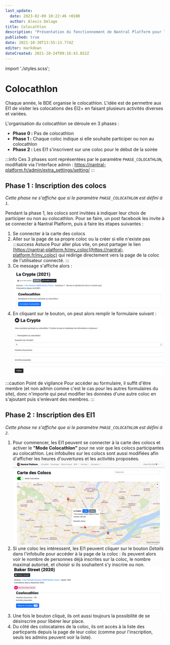 ```yaml
---
last_update:
  date: 2023-02-09 10:22:46 +0100
  author: Alexis Delage
title: Colocathlon
description: "Présentation du fonctionnement de Nantral Platform pour le colocathlon"
published: true
date: 2021-10-30T13:55:13.774Z
editor: markdown
dateCreated: 2021-10-24T09:16:43.852Z
---
```


import './styles.scss';

# Colocathlon

Chaque année, le BDE organise le colocathlon. L'idée est de permettre aux EI1 de
visiter les colocations des EI2+ en faisant plusieurs activités diverses et variées.

L'organisation du colocathlon se déroule en 3 phases :

- **Phase 0 :** Pas de colocathlon
- **Phase 1 :** Chaque coloc indique si elle souhaite participer ou non au colocathlon
- **Phase 2 :** Les EI1 s'inscrivent sur une coloc pour le début de la soirée

:::info
Ces 3 phases sont représentées par le paramètre `PHASE_COLOCATHLON`, modifiable
via l'interface admin : https://nantral-platform.fr/admin/extra_settings/setting/
:::

## Phase 1 : Inscription des colocs

_Cette phase ne s'affiche que si le paramètre `PHASE_COLOCATHLON` est défini à `1`._

Pendant la phase 1, les colocs sont invitées à indiquer leur choix de participer
ou non au colocathlon. Pour se faire, un post facebook les invite à se connecter
à Nantral Platform, puis à faire les étapes suivantes :

1. Se connecter à la carte des colocs
2. Aller sur la page de sa propre coloc ou la créer si elle n'existe pas
  :::success Astuce
  Pour aller plus vite, on peut partager le lien 
  [https://nantral-platform.fr/my_coloc](https://nantral-platform.fr/my_coloc) qui
  redirige directement vers la page de la coloc de l'utilisateur connecté.
  :::
3. Ce message s'affiche alors :
  ![](./colocathlon_1_details.png)
4. En cliquant sur le bouton, on peut alors remplir le formulaire suivant :
  ![](./colocathlon_1_form.png)

:::caution Point de vigilance
Pour accéder au formulaire, il suffit d'être membre (et non admin comme c'est
le cas pour les autres formulaires du site), donc n'importe qui peut modifier
les données d'une autre coloc en s'ajoutant puis s'enlevant des membres.
:::

## Phase 2 : Inscription des EI1

_Cette phase ne s'affiche que si le paramètre `PHASE_COLOCATHLON` est défini à `2`._

1. Pour commencer, les EI1 peuvent se connecter à la carte des colocs et activer
  le **"Mode Colocathlon"** pour ne voir que les colocs participantes au
  colocathlon. Les infobulles sur les colocs sont aussi modifiées afin
  d'afficher les heures d'ouvertures et les activités proposées.
  ![](./colocathlon_2_carte.png)
2. Si une coloc les intéressent, les EI1 peuvent cliquer sur le bouton
  *Détails* dans l'infobulle pour accéder à la page de la coloc : ils
  peuvent alors voir le nombre de personnes déjà inscrites sur la coloc, le
  nombre maximal autorisé, et choisir si ils souhaitent s'y inscrire ou non.
  ![](./colocathlon_2_details_ei1.png)
3. Une fois le bouton cliqué, ils ont aussi toujours la possibilité de se
  désinscrire pour libérer leur place.
4. Du côté des colocataires de la coloc, ils ont accès à la liste des particpants
  depuis la page de leur coloc (comme pour l'inscription, seuls les admins
  peuvent voir la liste).
